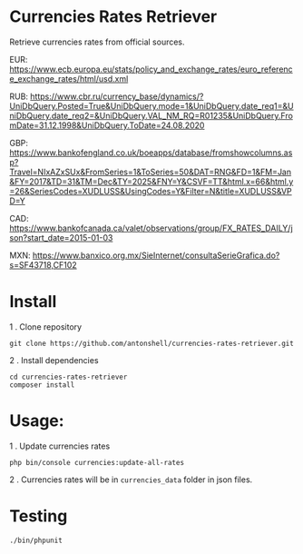 # Currencies Rates Retriever

Retrieve currencies rates from official sources.

EUR: https://www.ecb.europa.eu/stats/policy_and_exchange_rates/euro_reference_exchange_rates/html/usd.xml

RUB: https://www.cbr.ru/currency_base/dynamics/?UniDbQuery.Posted=True&UniDbQuery.mode=1&UniDbQuery.date_req1=&UniDbQuery.date_req2=&UniDbQuery.VAL_NM_RQ=R01235&UniDbQuery.FromDate=31.12.1998&UniDbQuery.ToDate=24.08.2020

GBP: https://www.bankofengland.co.uk/boeapps/database/fromshowcolumns.asp?Travel=NIxAZxSUx&FromSeries=1&ToSeries=50&DAT=RNG&FD=1&FM=Jan&FY=2017&TD=31&TM=Dec&TY=2025&FNY=Y&CSVF=TT&html.x=66&html.y=26&SeriesCodes=XUDLUSS&UsingCodes=Y&Filter=N&title=XUDLUSS&VPD=Y

CAD: https://www.bankofcanada.ca/valet/observations/group/FX_RATES_DAILY/json?start_date=2015-01-03

MXN: https://www.banxico.org.mx/SieInternet/consultaSerieGrafica.do?s=SF43718,CF102

# Install

1 . Clone repository

```
git clone https://github.com/antonshell/currencies-rates-retriever.git
```

2 . Install dependencies

```
cd currencies-rates-retriever
composer install
```

# Usage:

1 . Update currencies rates

```
php bin/console currencies:update-all-rates
```

2 . Currencies rates will be in ```currencies_data``` folder in json files.

# Testing

```
./bin/phpunit
```
